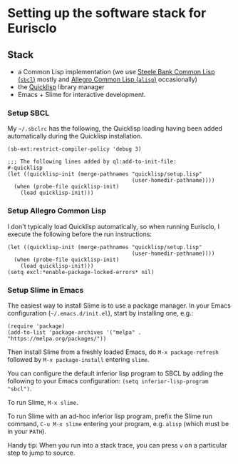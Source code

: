 # Setting up the software stack for Eurisclo

## Stack

- a Common Lisp implementation (we use [Steele Bank Common Lisp (`sbcl`)](https://www.sbcl.org/) mostly and [Allegro Common Lisp (`alisp`)](https://franz.com/downloads/clp/survey) occasionally)
- the [Quicklisp](https://www.quicklisp.org/) library manager
- Emacs + Slime for interactive development.

### Setup SBCL

My `~/.sbclrc` has the following, the Quicklisp loading having been added automatically during the Quicklisp installation.

```
(sb-ext:restrict-compiler-policy 'debug 3)

;;; The following lines added by ql:add-to-init-file:
#-quicklisp
(let ((quicklisp-init (merge-pathnames "quicklisp/setup.lisp"
                                       (user-homedir-pathname))))
  (when (probe-file quicklisp-init)
    (load quicklisp-init)))
```

### Setup Allegro Common Lisp

I don't typically load Quicklisp automatically, so when running Eurisclo, I execute the following before the run instructions:

```
(let ((quicklisp-init (merge-pathnames "quicklisp/setup.lisp"
                                       (user-homedir-pathname))))
  (when (probe-file quicklisp-init)
    (load quicklisp-init)))
(setq excl:*enable-package-locked-errors* nil)
```

### Setup Slime in Emacs

The easiest way to install Slime is to use a package manager. In your Emacs configuration (`~/.emacs.d/init.el`), start by installing one, e.g.:

```
(require 'package)
(add-to-list 'package-archives '("melpa" . "https://melpa.org/packages/"))
```

Then install Slime from a freshly loaded Emacs, do `M-x package-refresh` followed by `M-x package-install` entering `slime`.

You can configure the default inferior lisp program to SBCL by adding the following to your Emacs configuration: `(setq inferior-lisp-program "sbcl")`.

To run Slime, `M-x slime`.

To run Slime with an ad-hoc inferior lisp program, prefix the Slime run command, `C-u M-x slime` entering your program, e.g. `alisp` (which must be in your `PATH`).

Handy tip: When you run into a stack trace, you can press `v` on a particular step to jump to source.

